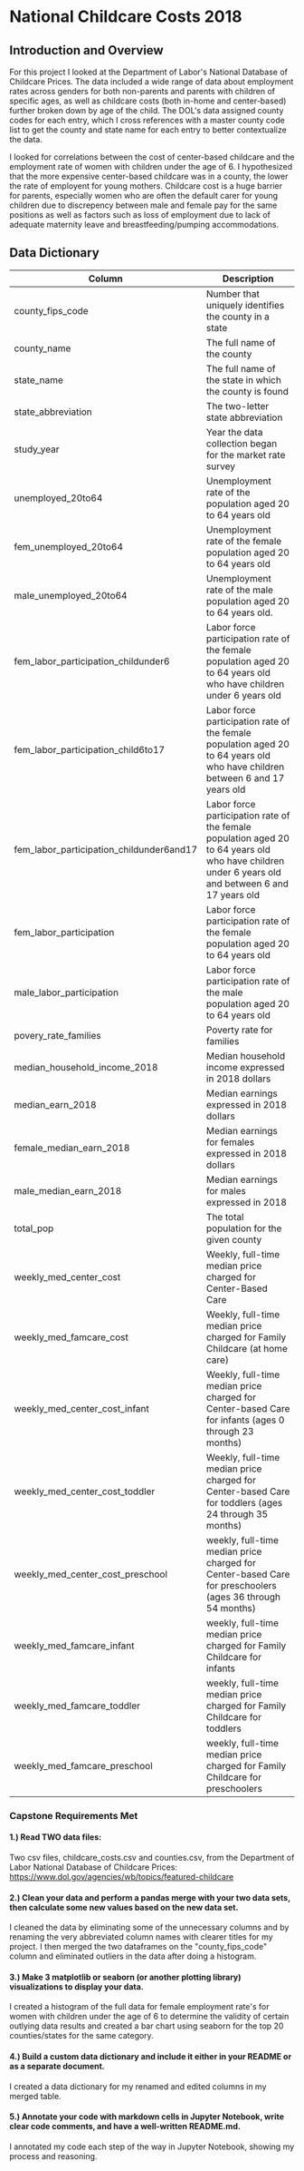 # National Childcare Costs 2018

## Introduction and Overview
For this project I looked at the Department of Labor's National Database of Childcare Prices. The data included a wide range of data about employment rates across genders for both non-parents and parents with children of specific ages, as well as childcare costs (both in-home and center-based) further broken down by age of the child. The DOL's data assigned county codes for each entry, which I cross references with a master county code list to get the county and state name for each entry to better contextualize the data.

I looked for correlations between the cost of center-based childcare and the employment rate of women with children under the age of 6. I hypothesized that the more expensive center-based childcare was in a county, the lower the rate of employent for young mothers. Childcare cost is a huge barrier for parents, especially women who are often the default carer for young children due to discrepency between male and female pay for the same positions as well as factors such as loss of employment due to lack of adequate maternity leave and breastfeeding/pumping accommodations. 

## Data Dictionary 
|Column|Description|
|------|------|
|county_fips_code|Number that uniquely identifies the county in a state|
|county_name|The full name of the county|
|state_name|The full name of the state in which the county is found|
|state_abbreviation|The two-letter state abbreviation|
|study_year|Year the data collection began for the market rate survey|
|unemployed_20to64|Unemployment rate of the population aged 20 to 64 years old|
|fem_unemployed_20to64|Unemployment rate of the female population aged 20 to 64 years old|
|male_unemployed_20to64|Unemployment rate of the male population aged 20 to 64 years old.|
|fem_labor_participation_childunder6|Labor force participation rate of the female population aged 20 to 64 years old who have children under 6 years old|
|fem_labor_participation_child6to17|Labor force participation rate of the female population aged 20 to 64 years old who have children between 6 and 17 years old|
|fem_labor_participation_childunder6and17|Labor force participation rate of the female population aged 20 to 64 years old who have children under 6 years old and between 6 and 17 years old|
|fem_labor_participation|Labor force participation rate of the female population aged 20 to 64 years old|
|male_labor_participation|Labor force participation rate of the male population aged 20 to 64 years old|
|povery_rate_families|Poverty rate for families|
|median_household_income_2018|Median household income expressed in 2018 dollars|
|median_earn_2018|Median earnings expressed in 2018 dollars|
|female_median_earn_2018|Median earnings for females expressed in 2018 dollars|
|male_median_earn_2018|Median earnings for males expressed in 2018|
|total_pop|The total population for the given county|
|weekly_med_center_cost|Weekly, full-time median price charged for Center-Based Care|
|weekly_med_famcare_cost|Weekly, full-time median price charged for Family Childcare (at home care)|
|weekly_med_center_cost_infant|Weekly, full-time median price charged for Center-based Care for infants (ages 0 through 23 months)|
|weekly_med_center_cost_toddler|Weekly, full-time median price charged for Center-based Care for toddlers (ages 24 through 35 months)|
|weekly_med_center_cost_preschool|weekly, full-time median price charged for Center-based Care for preschoolers (ages 36 through 54 months)|
|weekly_med_famcare_infant|weekly, full-time median price charged for Family Childcare for infants|
|weekly_med_famcare_toddler|weekly, full-time median price charged for Family Childcare for toddlers|
|weekly_med_famcare_preschool|weekly, full-time median price charged for Family Childcare for preschoolers|


### Capstone Requirements Met

#### 1.) Read TWO data files:
Two csv files, childcare_costs.csv and counties.csv, from the Department of Labor National Database of Childcare Prices: https://www.dol.gov/agencies/wb/topics/featured-childcare

#### 2.) Clean your data and perform a pandas merge with your two data sets, then calculate some new values based on the new data set.

I cleaned the data by eliminating some of the unnecessary columns and by renaming the very abbreviated column names with clearer titles for my project. I then merged the two dataframes on the "county_fips_code" column and eliminated outliers in the data after doing a histogram.

#### 3.) Make 3 matplotlib or seaborn (or another plotting library) visualizations to display your data.

I created a histogram of the full data for female employment rate's for women with children under the age of 6 to determine the validity of certain outlying data results and created a bar chart using seaborn for the top 20 counties/states for the same category.

#### 4.) Build a custom data dictionary and include it either in your README or as a separate document.

I created a data dictionary for my renamed and edited columns in my merged table. 

#### 5.) Annotate your code with markdown cells in Jupyter Notebook, write clear code comments, and have a well-written README.md.

I annotated my code each step of the way in Jupyter Notebook, showing my process and reasoning.
